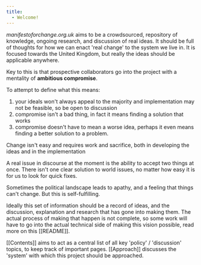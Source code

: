 ```yaml
---
title:
  - Welcome!
---
```

 *manifestoforchange.org.uk* aims to be a crowdsourced, repository of knowledge, ongoing research, and discussion of real ideas. It should be full of thoughts for how we can enact 'real change' to the system we live in. It is focused towards the United Kingdom, but really the ideas should be applicable anywhere.

Key to this is that prospective collaborators go into the project with a mentality of **ambitious compromise**. 

To attempt to define what this means:
1. your ideals won't always appeal to the majority and implementation may not be feasible, so be open to discussion
2. compromise isn't a bad thing, in fact it means finding a solution that works
3. compromise doesn't have to mean a worse idea, perhaps it even means finding a better solution to a problem.

Change isn't easy and requires work and sacrifice, both in developing the ideas and in the implementation

A real issue in discourse at the moment is the ability to accept two things at once. There isn't one clear solution to world issues, no matter how easy it is for us to look for quick fixes. 

Sometimes the political landscape leads to apathy, and a feeling that things can't change. But this is self-fulfilling. 

Ideally this set of information should be a record of ideas, and the discussion, explanation and research that has gone into making them. The actual process of making that happen is not complete, so some work will have to go into the actual technical side of making this vision possible, read more on this [[README]].

[[Contents]] aims to act as a central list of all key 'policy' / 'discussion' topics, to keep track of important pages. [[Approach]] discusses the 'system' with which this project should be approached.



